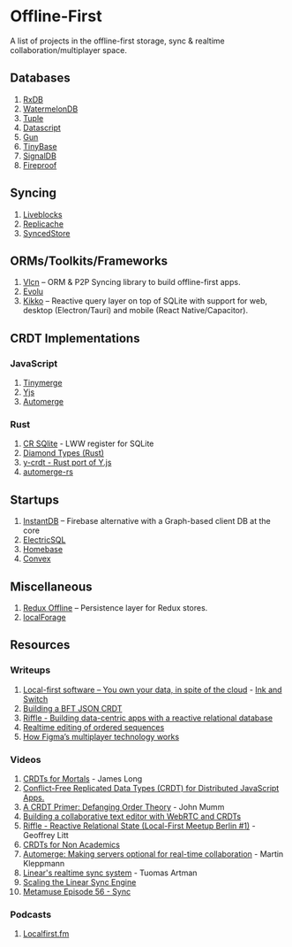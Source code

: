   # Offline-First

A list of projects in the offline-first storage, sync & realtime collaboration/multiplayer space.

## Databases

1. [RxDB](https://github.com/pubkey/rxdb)
2. [WatermelonDB](https://github.com/Nozbe/WatermelonDB)
3. [Tuple](https://github.com/ccorcos/tuple-database)
4. [Datascript](https://github.com/tonsky/datascript)
5. [Gun](https://github.com/amark/gun)
6. [TinyBase](https://tinybase.org/)
7. [SignalDB](https://signaldb.js.org/)
8. [Fireproof](https://use-fireproof.com/)

## Syncing
1. [Liveblocks](https://liveblocks.io)
2. [Replicache](https://replicache.dev/)
3. [SyncedStore](https://github.com/yousefed/SyncedStore)

## ORMs/Toolkits/Frameworks

1. [Vlcn](https://github.com/vlcn-io/vlcn-orm) – ORM & P2P Syncing library to build offline-first apps.
2. [Evolu](https://github.com/evoluhq/evolu)
3. [Kikko](https://github.com/kikko-land/kikko) – Reactive query layer on top of SQLite with support for web, desktop (Electron/Tauri) and mobile (React Native/Capacitor).

## CRDT Implementations

### JavaScript
1. [Tinymerge](https://github.com/siliconjungle/tiny-merge)
2. [Yjs](https://github.com/yjs/yjs)
3. [Automerge](https://github.com/automerge/automerge)

### Rust
1. [CR SQlite](https://github.com/vlcn-io/cr-sqlite) - LWW register for SQLite
2. [Diamond Types (Rust)](https://github.com/josephg/diamond-types)
3. [y-crdt - Rust port of Y.js](https://github.com/y-crdt/y-crdt)
4. [automerge-rs](https://github.com/automerge/automerge-rs)


## Startups

1. [InstantDB](https://instantdb.com) – Firebase alternative with a Graph-based client DB at the core
3. [ElectricSQL](https://electric-sql.com/)
4. [Homebase](https://homebase.io/)
5. [Convex](https://www.convex.dev/)

## Miscellaneous

1. [Redux Offline](https://github.com/redux-offline/redux-offline) – Persistence layer for Redux stores.
2. [localForage](https://github.com/localForage/localForage)

## Resources

### Writeups

1. [Local-first software – You own your data, in spite of the cloud](https://www.inkandswitch.com/local-first/) - [Ink and Switch](https://www.inkandswitch.com)
2. [Building a BFT JSON CRDT](https://jzhao.xyz/posts/bft-json-crdt/)
3. [Riffle - Building data-centric apps with a reactive relational database](https://riffle.systems/essays/prelude/)
4. [Realtime editing of ordered sequences](https://www.figma.com/blog/realtime-editing-of-ordered-sequences/)
5. [How Figma’s multiplayer technology works](https://www.figma.com/blog/how-figmas-multiplayer-technology-works/)

### Videos

1. [CRDTs for Mortals](https://www.youtube.com/watch?v=DEcwa68f-jY) - James Long
2. [Conflict-Free Replicated Data Types (CRDT) for Distributed JavaScript Apps.](https://www.youtube.com/watch?v=M8-WFTjZoA0)
3. [A CRDT Primer: Defanging Order Theory](https://www.youtube.com/watch?v=OOlnp2bZVRs) - John Mumm
4. [Building a collaborative text editor with WebRTC and CRDTs](https://www.youtube.com/watch?v=hy0ePbpna5Y)
6. [​Riffle - Reactive Relational State (Local-First Meetup Berlin #1)](https://www.youtube.com/watch?v=zjl7CpG9h3w) - Geoffrey Litt
7. [CRDTs for Non Academics](https://www.youtube.com/watch?v=vBU70EjwGfw)
8. [Automerge: Making servers optional for real-time collaboration](https://www.youtube.com/watch?v=PHz17gwiOc8) - Martin Kleppmann
9. [Linear's realtime sync system](https://www.youtube.com/watch?v=WxK11RsLqp4&t=2169s) - Tuomas Artman
10. [Scaling the Linear Sync Engine](https://linear.app/blog/scaling-the-linear-sync-engine)
11. [Metamuse Episode 56 - Sync]([url](https://museapp.com/podcast/56-sync/)https://museapp.com/podcast/56-sync/)

### Podcasts
1. [Localfirst.fm](https://localfirst.fm/)
